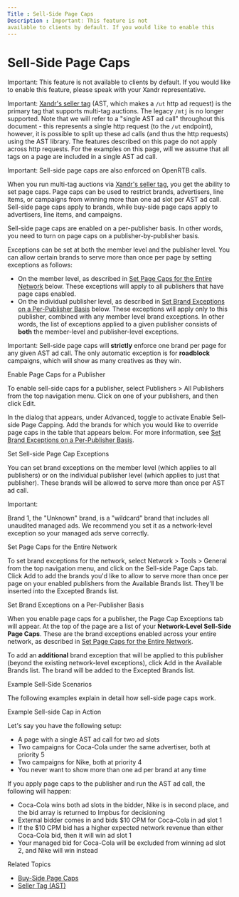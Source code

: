 ```yaml
---
Title : Sell-Side Page Caps
Description : Important: This feature is not
available to clients by default. If you would like to enable this
---
```



# Sell-Side Page Caps





Important: This feature is not
available to clients by default. If you would like to enable this
feature, please speak with your Xandr
representative.





Important: <a
href="https://docs.xandr.com/bundle/seller-tag/page/seller-tag/seller-tag.html"
class="xref" target="_blank">Xandr's seller
tag</a> (AST, which makes a `/ut` http ad request) is the primary tag
that supports multi-tag auctions. The legacy `/mtj` is no longer
supported. Note that we will refer to a "single AST ad call" throughout
this document - this represents a single http request (to the `/ut`
endpoint), however, it is possible to split up these ad calls (and thus
the http requests) using the AST library. The features described on this
page do not apply across http requests. For the examples on this page,
will we assume that all tags on a page are included in a single AST ad
call.



<div id="ID-000021cf__note_cmz_lxv_dyb"
class="note important note_important">

Important: Sell-side page caps are also
enforced on OpenRTB calls.



When you run multi-tag auctions via <a
href="https://docs.xandr.com/bundle/seller-tag/page/seller-tag/seller-tag.html"
class="xref" target="_blank">Xandr's seller
tag</a>, you get the ability to set page caps. Page caps can be used to
restrict brands, advertisers, line items, or campaigns from winning more
than one ad slot per AST ad call. Sell-side page caps apply to brands,
while buy-side page caps apply to advertisers, line items, and
campaigns.

Sell-side page caps are enabled on a per-publisher basis. In other
words, you need to turn on page caps on a publisher-by-publisher basis.

Exceptions can be set at both the member level and the publisher level.
You can allow certain brands to serve more than once per page by setting
exceptions as follows:

- On the member level, as described in <a
  href="sell-side-page-caps.html#ID-000021cf__p-61e2e455-62c7-496b-b63a-efd5e1000c2a"
  class="xref">Set Page Caps for the Entire Network</a> below. These
  exceptions will apply to all publishers that have page caps enabled.
- On the individual publisher level, as described in <a
  href="sell-side-page-caps.html#ID-000021cf__p-621dd1bd-2574-4dec-82b0-4d2052ee9253"
  class="xref">Set Brand Exceptions on a Per-Publisher Basis</a> below.
  These exceptions will apply only to this publisher, combined with any
  member level brand exceptions. In other words, the list of exceptions
  applied to a given publisher consists of **both** the member-level and
  publisher-level exceptions.



Important: Sell-side page caps will
**strictly** enforce one brand per page for any given AST ad call. The
only automatic exception is for **roadblock** campaigns, which will show
as many creatives as they win.



Enable Page Caps for a Publisher

To enable sell-side caps for a publisher, select
Publishers
 \>  All Publishers from
the top navigation menu. Click on one of your publishers, and then click
Edit.

In the dialog that appears, under
Advanced, toggle to activate
Enable Sell-side Page Capping. Add the
brands for which you would like to override page caps in the table that
appears below. For more information, see <a
href="sell-side-page-caps.html#ID-000021cf__p-621dd1bd-2574-4dec-82b0-4d2052ee9253"
class="xref">Set Brand Exceptions on a Per-Publisher Basis</a>.

Set Sell-side Page Cap Exceptions

You can set brand exceptions on the member level (which applies to all
publishers) or on the individual publisher level (which applies to just
that publisher). These brands will be allowed to serve more than once
per AST ad call.



Important:

Brand 1, the "Unknown" brand, is a "wildcard" brand that includes all
unaudited managed ads. We recommend you set it as a network-level
exception so your managed ads serve correctly.



Set Page Caps for the Entire Network

To set brand exceptions for the network, select
Network 
\>  Tools  \>
 General from the top
navigation menu, and click on the Sell-side
Page Caps tab. Click Add to add
the brands you'd like to allow to serve more than once per page on your
enabled publishers from the Available
Brands list. They'll be inserted into the
Excepted Brands list.

Set Brand Exceptions on a Per-Publisher Basis

When you enable page caps for a publisher, the
Page Cap Exceptions tab will appear.
At the top of the page are a list of your **Network-Level Sell-Side Page
Caps**. These are the brand exceptions enabled across your entire
network, as described in <a
href="sell-side-page-caps.html#ID-000021cf__p-61e2e455-62c7-496b-b63a-efd5e1000c2a"
class="xref">Set Page Caps for the Entire Network</a>.

To add an **additional** brand exception that will be applied to this
publisher (beyond the existing network-level exceptions), click
Add in the
Available Brands list. The brand will
be added to the Excepted Brands list.

Example Sell-Side Scenarios

The following examples explain in detail how sell-side page caps work.

Example Sell-side Cap in Action

Let's say you have the following setup:

- A page with a single AST ad call for two ad slots
- Two campaigns for Coca-Cola under the same advertiser, both at
  priority 5
- Two campaigns for Nike, both at priority 4
- You never want to show more than one ad per brand at any time

If you apply page caps to the publisher and run the AST ad call, the
following will happen:

- Coca-Cola wins both ad slots in the bidder, Nike is in second place,
  and the bid array is returned to Impbus for decisioning
- External bidder comes in and bids $10 CPM for Coca-Cola in ad slot 1
- If the $10 CPM bid has a higher expected network revenue than either
  Coca-Cola bid, then it will win ad slot 1
- Your managed bid for Coca-Cola will be excluded from winning ad slot
  2, and Nike will win instead

Related Topics

- <a href="buy-side-page-caps.html" class="xref">Buy-Side Page Caps</a>
- <a
  href="https://docs.xandr.com/bundle/seller-tag/page/seller-tag/seller-tag.html"
  class="xref" target="_blank">Seller Tag (AST)</a>




